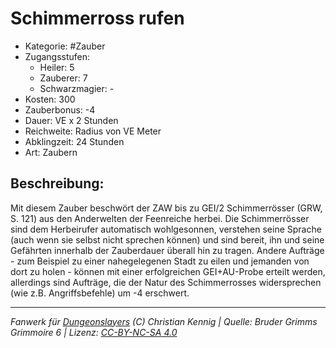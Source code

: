 # Schimmerross rufen  
- Kategorie: #Zauber  
- Zugangsstufen:  
  - Heiler: 5  
  - Zauberer: 7  
  - Schwarzmagier: -  
- Kosten: 300  
- Zauberbonus: -4  
- Dauer: VE x 2 Stunden  
- Reichweite: Radius von VE Meter  
- Abklingzeit: 24 Stunden  
- Art: Zaubern     

## Beschreibung:
Mit diesem Zauber beschwört der ZAW bis zu GEI/2 Schimmerrösser (GRW, S. 121) aus den Anderwelten der Feenreiche herbei. Die Schimmerrösser sind dem Herbeirufer automatisch wohlgesonnen, verstehen seine Sprache (auch wenn sie selbst nicht sprechen können) und sind bereit, ihn und seine Gefährten innerhalb der Zauberdauer überall hin zu tragen. Andere Aufträge - zum Beispiel zu einer nahegelegenen Stadt zu eilen und jemanden von dort zu holen - können mit einer erfolgreichen GEI+AU-Probe erteilt werden, allerdings sind Aufträge, die der Natur des Schimmerrosses widersprechen (wie z.B. Angriffsbefehle) um -4 erschwert.


___
*Fanwerk für [Dungeonslayers](https://www.dungeonslayers.net/) (C) Christian Kennig | Quelle: Bruder Grimms Grimmoire 6 | Lizenz: [CC-BY-NC-SA 4.0](https://creativecommons.org/licenses/by-nc-sa/4.0/deed.de)*